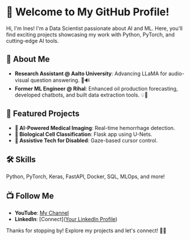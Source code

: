 # 👋 Welcome to My GitHub Profile!

Hi, I'm Ines! I'm a Data Scientist passionate about AI and ML. Here, you'll find exciting projects showcasing my work with Python, PyTorch, and cutting-edge AI tools. 

## 🚀 About Me

- **Research Assistant @ Aalto University**: Advancing LLaMA for audio-visual question answering. 🎥🔊
- **Former ML Engineer @ Rihal**: Enhanced oil production forecasting, developed chatbots, and built data extraction tools. 💡🔧

## 🌟 Featured Projects

- **🧠 AI-Powered Medical Imaging**: Real-time hemorrhage detection.
- **🔬 Biological Cell Classification**: Flask app using U-Nets.
- **🦾 Assistive Tech for Disabled**: Gaze-based cursor control.

## 🛠️ Skills

Python, PyTorch, Keras, FastAPI, Docker, SQL, MLOps, and more!


## 📺 Follow Me

- **YouTube**: [My Channel](https://www.youtube.com/channel/UCm-e0BwFejST8d3nTUxJy6A)
- **LinkedIn**: [Connect]([Your LinkedIn Profile](https://www.linkedin.com/in/inesriahi/))

Thanks for stopping by! Explore my projects and let's connect! 🤝✨
